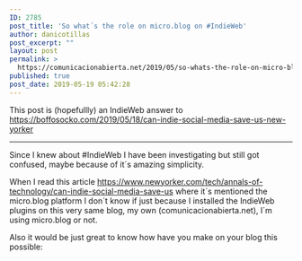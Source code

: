 ```yaml
---
ID: 2785
post_title: 'So what´s the role on micro.blog on #IndieWeb'
author: danicotillas
post_excerpt: ""
layout: post
permalink: >
  https://comunicacionabierta.net/2019/05/so-whats-the-role-on-micro-blog-on-indieweb/
published: true
post_date: 2019-05-19 05:42:28
---
```

<!-- wp:paragraph -->
<p>This post is (hopefullly) an IndieWeb answer to <a href="https://boffosocko.com/2019/05/18/can-indie-social-media-save-us-new-yorker/#comments">https://boffosocko.com/2019/05/18/can-indie-social-media-save-us-new-yorker</a></p>
<!-- /wp:paragraph -->

<!-- wp:separator -->
<hr class="wp-block-separator"/>
<!-- /wp:separator -->

<!-- wp:paragraph -->
<p>Since I knew about #IndieWeb I have been investigating but still got confused, maybe because of it´s amazing simplicity.</p>
<!-- /wp:paragraph -->

<!-- wp:paragraph -->
<p>When I read this article <a href="https://www.newyorker.com/tech/annals-of-technology/can-indie-social-media-save-us">https://www.newyorker.com/tech/annals-of-technology/can-indie-social-media-save-us</a> where it´s mentioned the micro.blog platform I don´t know if just because I installed the IndieWeb plugins on this very same blog, my own (comunicacionabierta.net), I´m using micro.blog or not.</p>
<!-- /wp:paragraph -->

<!-- wp:paragraph -->
<p>Also it would be just great to know how have you make on your blog this possible:</p>
<!-- /wp:paragraph -->

<!-- wp:image {"id":2786} -->
<figure class="wp-block-image"><img src="https://comunicacionabierta.net/wp-content/uploads/2019/05/boffosocko-blog.png" alt="" class="wp-image-2786"/></figure>
<!-- /wp:image -->

<!-- wp:paragraph -->
<p></p>
<!-- /wp:paragraph -->